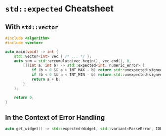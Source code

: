 # `std::expected` Cheatsheet

## With `std::vector`

```C++
#include <algorithm>
#include <vector>

auto main(void) -> int {
    std::vector<int> vec { /* ... */ };
    auto sum = std::accumulate(vec.begin(), vec.end(), 0,
        [](int a, int b) -> std::expected<int, numeric_error> {
            if (b > 0 && a > INT_MAX - b) return std::unexpected(signed_integer_overflow);
            if (b < 0 && a < INT_MIN - b) return std::unexpected(signed_integer_underflow);
            return a + b;
        }
    );

    return 0;
}
```

## In the Context of Error Handling

```C++
auto get_widget() -> std::expected<Widget, std::variant<ParseError, IOError, NetworkError>>;
```
